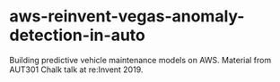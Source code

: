 # aws-reinvent-vegas-anomaly-detection-in-auto
Building predictive vehicle maintenance models on AWS. Material from AUT301 Chalk talk at re:Invent 2019.
